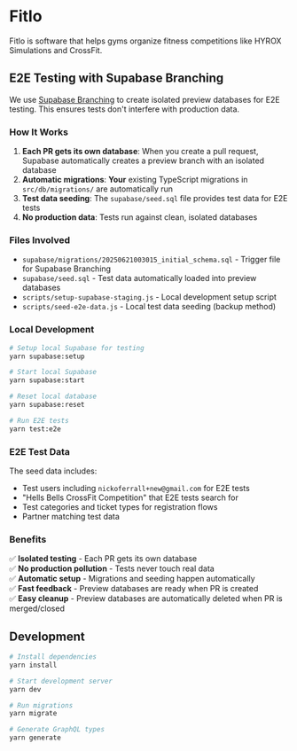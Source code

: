 # Fitlo

Fitlo is software that helps gyms organize fitness competitions like HYROX Simulations and CrossFit.

## E2E Testing with Supabase Branching

We use [Supabase Branching](https://supabase.com/docs/guides/deployment/branching) to create isolated preview databases for E2E testing. This ensures tests don't interfere with production data.

### How It Works

1. **Each PR gets its own database**: When you create a pull request, Supabase automatically creates a preview branch with an isolated database
2. **Automatic migrations**: **Your** existing TypeScript migrations in `src/db/migrations/` are automatically run
3. **Test data seeding**: The `supabase/seed.sql` file provides test data for E2E tests
4. **No production data**: Tests run against clean, isolated databases

### Files Involved

- `supabase/migrations/20250621003015_initial_schema.sql` - Trigger file for Supabase Branching
- `supabase/seed.sql` - Test data automatically loaded into preview databases
- `scripts/setup-supabase-staging.js` - Local development setup script
- `scripts/seed-e2e-data.js` - Local test data seeding (backup method)

### Local Development

```bash
# Setup local Supabase for testing
yarn supabase:setup

# Start local Supabase
yarn supabase:start

# Reset local database
yarn supabase:reset

# Run E2E tests
yarn test:e2e
```

### E2E Test Data

The seed data includes:

- Test users including `nickoferrall+new@gmail.com` for E2E tests
- "Hells Bells CrossFit Competition" that E2E tests search for
- Test categories and ticket types for registration flows
- Partner matching test data

### Benefits

✅ **Isolated testing** - Each PR gets its own database  
✅ **No production pollution** - Tests never touch real data  
✅ **Automatic setup** - Migrations and seeding happen automatically  
✅ **Fast feedback** - Preview databases are ready when PR is created  
✅ **Easy cleanup** - Preview databases are automatically deleted when PR is merged/closed

## Development

```bash
# Install dependencies
yarn install

# Start development server
yarn dev

# Run migrations
yarn migrate

# Generate GraphQL types
yarn generate
```
